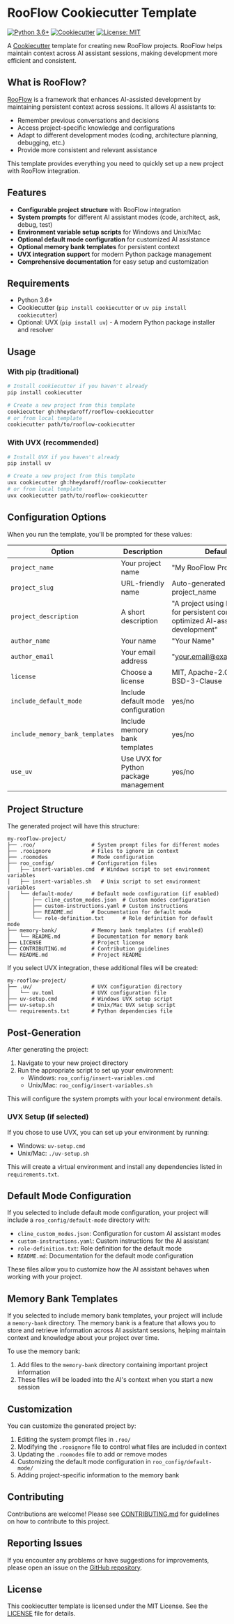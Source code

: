 # RooFlow Cookiecutter Template

[![Python 3.6+](https://img.shields.io/badge/python-3.6+-blue.svg)](https://www.python.org/downloads/)
[![Cookiecutter](https://img.shields.io/badge/built%20with-Cookiecutter-ff69b4.svg)](https://github.com/cookiecutter/cookiecutter)
[![License: MIT](https://img.shields.io/badge/License-MIT-yellow.svg)](https://opensource.org/licenses/MIT)

A [Cookiecutter](https://github.com/cookiecutter/cookiecutter) template for creating new RooFlow projects. RooFlow helps maintain context across AI assistant sessions, making development more efficient and consistent.

## What is RooFlow?

[RooFlow](https://github.com/GreatScottyMac/RooFlow) is a framework that enhances AI-assisted development by maintaining persistent context across sessions. It allows AI assistants to:

- Remember previous conversations and decisions
- Access project-specific knowledge and configurations
- Adapt to different development modes (coding, architecture planning, debugging, etc.)
- Provide more consistent and relevant assistance

This template provides everything you need to quickly set up a new project with RooFlow integration.

## Features

- **Configurable project structure** with RooFlow integration
- **System prompts** for different AI assistant modes (code, architect, ask, debug, test)
- **Environment variable setup scripts** for Windows and Unix/Mac
- **Optional default mode configuration** for customized AI assistance
- **Optional memory bank templates** for persistent context
- **UVX integration support** for modern Python package management
- **Comprehensive documentation** for easy setup and customization

## Requirements

- Python 3.6+
- Cookiecutter (`pip install cookiecutter` or `uv pip install cookiecutter`)
- Optional: UVX (`pip install uv`) - A modern Python package installer and resolver

## Usage

### With pip (traditional)

```bash
# Install cookiecutter if you haven't already
pip install cookiecutter

# Create a new project from this template
cookiecutter gh:hheydaroff/rooflow-cookiecutter
# or from local template
cookiecutter path/to/rooflow-cookiecutter
```

### With UVX (recommended)

```bash
# Install UVX if you haven't already
pip install uv

# Create a new project from this template
uvx cookiecutter gh:hheydaroff/rooflow-cookiecutter
# or from local template
uvx cookiecutter path/to/rooflow-cookiecutter
```

## Configuration Options

When you run the template, you'll be prompted for these values:

| Option | Description | Default |
|--------|-------------|---------|
| `project_name` | Your project name | "My RooFlow Project" |
| `project_slug` | URL-friendly name | Auto-generated from project_name |
| `project_description` | A short description | "A project using RooFlow for persistent context and optimized AI-assisted development" |
| `author_name` | Your name | "Your Name" |
| `author_email` | Your email address | "your.email@example.com" |
| `license` | Choose a license | MIT, Apache-2.0, GPL-3.0, BSD-3-Clause |
| `include_default_mode` | Include default mode configuration | yes/no |
| `include_memory_bank_templates` | Include memory bank templates | yes/no |
| `use_uv` | Use UVX for Python package management | yes/no |


## Project Structure

The generated project will have this structure:

```
my-rooflow-project/
├── .roo/                  # System prompt files for different modes
├── .rooignore             # Files to ignore in context
├── .roomodes              # Mode configuration
├── roo_config/            # Configuration files
│   ├── insert-variables.cmd  # Windows script to set environment variables
│   ├── insert-variables.sh   # Unix script to set environment variables
│   └── default-mode/      # Default mode configuration (if enabled)
│       ├── cline_custom_modes.json  # Custom modes configuration
│       ├── custom-instructions.yaml # Custom instructions
│       ├── README.md      # Documentation for default mode
│       └── role-definition.txt      # Role definition for default mode
├── memory-bank/           # Memory bank templates (if enabled)
│   └── README.md          # Documentation for memory bank
├── LICENSE                # Project license
├── CONTRIBUTING.md        # Contribution guidelines
└── README.md              # Project README
```

If you select UVX integration, these additional files will be created:

```
my-rooflow-project/
├── .uv/                   # UVX configuration directory
│   └── uv.toml            # UVX configuration file
├── uv-setup.cmd           # Windows UVX setup script
├── uv-setup.sh            # Unix/Mac UVX setup script
└── requirements.txt       # Python dependencies file
```

## Post-Generation

After generating the project:

1. Navigate to your new project directory
2. Run the appropriate script to set up your environment:
   - Windows: `roo_config/insert-variables.cmd`
   - Unix/Mac: `roo_config/insert-variables.sh`

This will configure the system prompts with your local environment details.

### UVX Setup (if selected)

If you chose to use UVX, you can set up your environment by running:
- Windows: `uv-setup.cmd`
- Unix/Mac: `./uv-setup.sh`

This will create a virtual environment and install any dependencies listed in `requirements.txt`.

## Default Mode Configuration

If you selected to include default mode configuration, your project will include a `roo_config/default-mode` directory with:

- `cline_custom_modes.json`: Configuration for custom AI assistant modes
- `custom-instructions.yaml`: Custom instructions for the AI assistant
- `role-definition.txt`: Role definition for the default mode
- `README.md`: Documentation for the default mode configuration

These files allow you to customize how the AI assistant behaves when working with your project.

## Memory Bank Templates

If you selected to include memory bank templates, your project will include a `memory-bank` directory. The memory bank is a feature that allows you to store and retrieve information across AI assistant sessions, helping maintain context and knowledge about your project over time.

To use the memory bank:
1. Add files to the `memory-bank` directory containing important project information
2. These files will be loaded into the AI's context when you start a new session

## Customization

You can customize the generated project by:

1. Editing the system prompt files in `.roo/`
2. Modifying the `.rooignore` file to control what files are included in context
3. Updating the `.roomodes` file to add or remove modes
4. Customizing the default mode configuration in `roo_config/default-mode/`
5. Adding project-specific information to the memory bank

## Contributing

Contributions are welcome! Please see [CONTRIBUTING.md](CONTRIBUTING.md) for guidelines on how to contribute to this project.

## Reporting Issues

If you encounter any problems or have suggestions for improvements, please open an issue on the [GitHub repository](https://github.com/hheydaroff/rooflow-cookiecutter/issues).

## License

This cookiecutter template is licensed under the MIT License. See the [LICENSE](LICENSE) file for details.